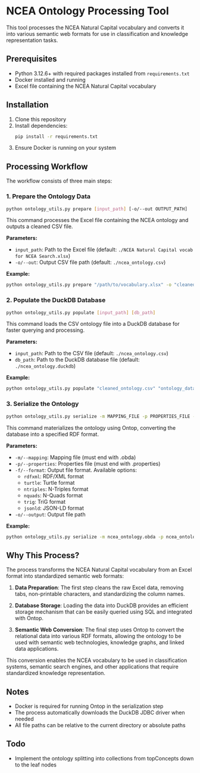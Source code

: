 # NCEA Ontology Processing Tool

This tool processes the NCEA Natural Capital vocabulary and converts it into various semantic web formats for use in classification and knowledge representation tasks.

## Prerequisites

- Python 3.12.6+ with required packages installed from `requirements.txt`
- Docker installed and running
- Excel file containing the NCEA Natural Capital vocabulary

## Installation

1. Clone this repository
2. Install dependencies:
   ```bash
   pip install -r requirements.txt
   ```
3. Ensure Docker is running on your system

## Processing Workflow

The workflow consists of three main steps:

### 1. Prepare the Ontology Data

```bash
python ontology_utils.py prepare [input_path] [-o/--out OUTPUT_PATH]
```

This command processes the Excel file containing the NCEA ontology and outputs a cleaned CSV file.

**Parameters:**
- `input_path`: Path to the Excel file (default: `./NCEA Natural Capital vocab for NCEA Search.xlsx`)
- `-o/--out`: Output CSV file path (default: `./ncea_ontology.csv`)

**Example:**
```bash
python ontology_utils.py prepare "/path/to/vocabulary.xlsx" -o "cleaned_ontology.csv"
```

### 2. Populate the DuckDB Database

```bash
python ontology_utils.py populate [input_path] [db_path]
```

This command loads the CSV ontology file into a DuckDB database for faster querying and processing.

**Parameters:**
- `input_path`: Path to the CSV file (default: `./ncea_ontology.csv`)
- `db_path`: Path to the DuckDB database file (default: `./ncea_ontology.duckdb`)

**Example:**
```bash
python ontology_utils.py populate "cleaned_ontology.csv" "ontology_database.duckdb"
```

### 3. Serialize the Ontology

```bash
python ontology_utils.py serialize -m MAPPING_FILE -p PROPERTIES_FILE -f FORMAT -o OUTPUT_FILE
```

This command materializes the ontology using Ontop, converting the database into a specified RDF format.

**Parameters:**
- `-m/--mapping`: Mapping file (must end with .obda)
- `-p/--properties`: Properties file (must end with .properties)
- `-f/--format`: Output file format. Available options:
  - `rdfxml`: RDF/XML format
  - `turtle`: Turtle format
  - `ntriples`: N-Triples format
  - `nquads`: N-Quads format
  - `trig`: TriG format
  - `jsonld`: JSON-LD format
- `-o/--output`: Output file path

**Example:**
```bash
python ontology_utils.py serialize -m ncea_ontology.obda -p ncea_ontology.properties -f turtle -o ncea_ontology_full.ttl
```

## Why This Process?

The process transforms the NCEA Natural Capital vocabulary from an Excel format into standardized semantic web formats:

1. **Data Preparation**: The first step cleans the raw Excel data, removing tabs, non-printable characters, and standardizing the column names.

2. **Database Storage**: Loading the data into DuckDB provides an efficient storage mechanism that can be easily queried using SQL and integrated with Ontop.

3. **Semantic Web Conversion**: The final step uses Ontop to convert the relational data into various RDF formats, allowing the ontology to be used with semantic web technologies, knowledge graphs, and linked data applications.

This conversion enables the NCEA vocabulary to be used in classification systems, semantic search engines, and other applications that require standardized knowledge representation.

## Notes

- Docker is required for running Ontop in the serialization step
- The process automatically downloads the DuckDB JDBC driver when needed
- All file paths can be relative to the current directory or absolute paths

## Todo

- Implement the ontology splitting into collections from topConcepts down to the leaf nodes